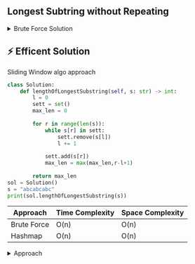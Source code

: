 ## Longest Subtring without Repeating
<details>
<summary>Brute Force Solution</summary>
    
```python
class Solution:
  def lengthOfLongestSubstring(self, s: str) -> int:
      e = list(s)
      n = len(e)
      idx_1 = 0
      idx_2 = 0
      l = [] 
      total = []
      
      if len(s) == 0:
          return 0

      while idx_2 < n:
          if idx_1 == 0 and idx_2 == 0:
              p1 = e[idx_1]
              l.append(e[idx_2])
              idx_2 += 1

          elif e[idx_2] not in l:
              p2 = e[idx_2]
              l.append(p2)
              idx_2 += 1
          
          else:
              total.append(len(l))
              r = l.remove(e[idx_1]) # remove keyword works by passing in it a value
              idx_1 += 1
              
      total.append(len(l))
          
      m = 0    
      for j in range(len(total)):
          if total[j] > m:
              m = total[j]     
      return m

sol = Solution()
s = 'abcabcabc'
print(sol.lengthOfLongestSubstring(s))
```
</details>

## ⚡ Efficent Solution
Sliding Window algo approach
```python
class Solution:
    def lengthOfLongestSubstring(self, s: str) -> int:
        l = 0
        sett = set()
        max_len = 0
    
        for r in range(len(s)):
            while s[r] in sett:
                sett.remove(s[l])
                l += 1
            
            sett.add(s[r])
            max_len = max(max_len,r-l+1)
        
        return max_len
sol = Solution()
s = "abcabcabc"
print(sol.lengthOfLongestSubstring(s))
```
| Approach       | Time Complexity | Space Complexity |
|----------------|-----------------|------------------|
| Brute Force    | O(n)            | O(n)             |
| Hashmap        | O(n)            | O(n)             |

<details>
<summary>Approach</summary>
    <b>Understanding</b> - I need to find the Longest substring that doesn't have any duplicate characters from the s(given parameter)
    
    1) I am assuming left pointer as 'l',if I find any duplicate elements while adding it to the my set I will just remove it(this is under while loop)
    2) so the above thing will remove elements till it finds out that there is not such element in my set
    3) Also left pointer is incremented so that it assumes like the substring starts from that particular [l] index
    4) if I dont find any duplicate element(the element which is already in my set) then I will keep on adding the new one
    5) max_len variable gives me the updated max lenght of the substring
</details>
